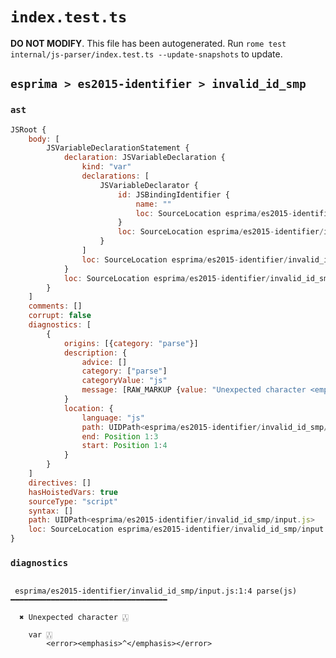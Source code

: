 # `index.test.ts`

**DO NOT MODIFY**. This file has been autogenerated. Run `rome test internal/js-parser/index.test.ts --update-snapshots` to update.

## `esprima > es2015-identifier > invalid_id_smp`

### `ast`

```javascript
JSRoot {
	body: [
		JSVariableDeclarationStatement {
			declaration: JSVariableDeclaration {
				kind: "var"
				declarations: [
					JSVariableDeclarator {
						id: JSBindingIdentifier {
							name: ""
							loc: SourceLocation esprima/es2015-identifier/invalid_id_smp/input.js 2:0-2:0 ()
						}
						loc: SourceLocation esprima/es2015-identifier/invalid_id_smp/input.js 2:0-2:0
					}
				]
				loc: SourceLocation esprima/es2015-identifier/invalid_id_smp/input.js 1:0-2:0
			}
			loc: SourceLocation esprima/es2015-identifier/invalid_id_smp/input.js 1:0-2:0
		}
	]
	comments: []
	corrupt: false
	diagnostics: [
		{
			origins: [{category: "parse"}]
			description: {
				advice: []
				category: ["parse"]
				categoryValue: "js"
				message: [RAW_MARKUP {value: "Unexpected character <emphasis>"}, "\u{1f012}", RAW_MARKUP {value: "</emphasis>"}]
			}
			location: {
				language: "js"
				path: UIDPath<esprima/es2015-identifier/invalid_id_smp/input.js>
				end: Position 1:3
				start: Position 1:4
			}
		}
	]
	directives: []
	hasHoistedVars: true
	sourceType: "script"
	syntax: []
	path: UIDPath<esprima/es2015-identifier/invalid_id_smp/input.js>
	loc: SourceLocation esprima/es2015-identifier/invalid_id_smp/input.js 1:0-2:0
}
```

### `diagnostics`

```

 esprima/es2015-identifier/invalid_id_smp/input.js:1:4 parse(js) ━━━━━━━━━━━━━━━━━━━━━━━━━━━━━━━━━━━

  ✖ Unexpected character 🀒

    var 🀒
        <error><emphasis>^</emphasis></error>


```
